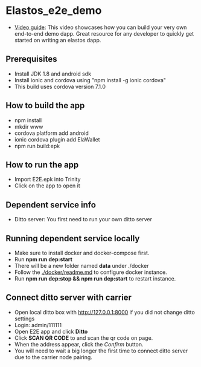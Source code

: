 # Elastos_e2e_demo
* [Video guide](https://www.youtube.com/watch?v=8cp_K4TF3ZM): This video showcases how you can build your very own end-to-end demo dapp. Great resource for any developer to quickly get started on writing an elastos dapp.

## Prerequisites
- Install JDK 1.8 and android sdk
- Install ionic and cordova using "npm install -g ionic cordova"
- This build uses cordova version 7.1.0

## How to build the app
- npm install
- mkdir www
- cordova platform add android
- ionic cordova plugin add ElaWallet
- npm run build:epk

## How to run the app
- Import E2E.epk into Trinity
- Click on the app to open it

## Dependent service info
* Ditto server: You first need to run your own ditto server

## Running dependent service locally
* Make sure to install docker and docker-compose first.
* Run **npm run dep:start**
* There will be a new folder named **data** under ./docker
* Follow the [./docker/readme.md](./docker/readme.md) to configure docker instance.
* Run **npm run dep:stop && npm run dep:start** to restart instance.

## Connect ditto server with carrier
* Open local ditto box with http://127.0.0.1:8000 if you did not change ditto settings
* Login: admin/111111
* Open E2E app and click **Ditto**
* Click **SCAN QR CODE** to and scan the qr code on page.
* When the address appear, click the *Confirm* button.
* You will need to wait a big longer the first time to connect ditto server due to the carrier node pairing.









